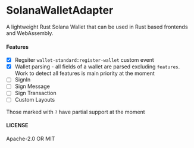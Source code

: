 # SolanaWalletAdapter
A lightweight Rust Solana Wallet that can be used in Rust based frontends and WebAssembly.

#### Features
- [x] Regsiter `wallet-standard:register-wallet` custom event
- [x] Wallet parsing - all fields of a wallet are parsed excluding `features`. Work to detect all features is main priority at the moment
- [ ] SignIn
- [ ] Sign Message
- [ ] Sign Transaction
- [ ] Custom Layouts 

Those marked with `?` have partial support at the moment

#### LICENSE
Apache-2.0 OR MIT

